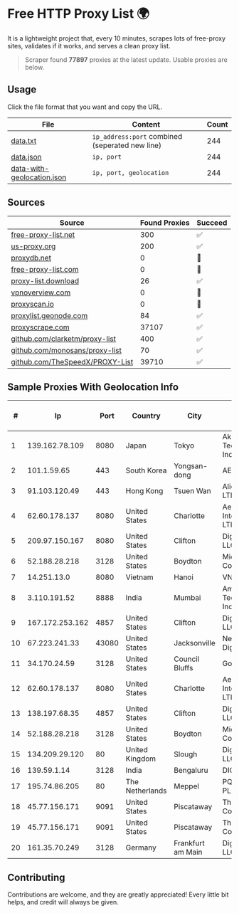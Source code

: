
# Free HTTP Proxy List 🌍

It is a lightweight project that, every 10 minutes, scrapes lots of free-proxy sites, validates if it works, and serves a clean proxy list.


> Scraper found **77897** proxies at the latest update. Usable proxies are below.

## Usage

Click the file format that you want and copy the URL.


|File|Content|Count|
|----|-------|-----|
|[data.txt](https://raw.githubusercontent.com/themiralay/Proxy-List-World/master/data.txt)|`ip_address:port` combined (seperated new line)|244|
|[data.json](https://raw.githubusercontent.com/themiralay/Proxy-List-World/master/data.json)|`ip, port`|244|
|[data-with-geolocation.json](https://raw.githubusercontent.com/themiralay/Proxy-List-World/master/data-with-geolocation.json)|`ip, port, geolocation`|244|

## Sources

|Source|Found Proxies|Succeed|
|------|-------------|-------|
|[free-proxy-list.net](https://free-proxy-list.net)|300|✅|
|[us-proxy.org](https://www.us-proxy.org)|200|✅|
|[proxydb.net](http://proxydb.net)|0|🚫|
|[free-proxy-list.com](https://free-proxy-list.com/?page=&port=&type%5B%5D=http&type%5B%5D=https&up_time=0&search=Search)|0|🚫|
|[proxy-list.download](https://www.proxy-list.download/HTTP)|26|✅|
|[vpnoverview.com](https://vpnoverview.com/privacy/anonymous-browsing/free-proxy-servers)|0|🚫|
|[proxyscan.io](https://www.proxyscan.io)|0|🚫|
|[proxylist.geonode.com](https://proxylist.geonode.com/api/proxy-list?limit=300&page=1&sort_by=lastChecked&sort_type=desc&protocols=http,https)|84|✅|
|[proxyscrape.com](https://api.proxyscrape.com/v2/?request=displayproxies&protocol=http&timeout=10000&country=all&ssl=all&anonymity=all)|37107|✅|
|[github.com/clarketm/proxy-list](https://raw.githubusercontent.com/clarketm/proxy-list/master/proxy-list-raw.txt)|400|✅|
|[github.com/monosans/proxy-list](https://raw.githubusercontent.com/monosans/proxy-list/main/proxies/http.txt)|70|✅|
|[github.com/TheSpeedX/PROXY-List](https://raw.githubusercontent.com/TheSpeedX/PROXY-List/master/http.txt)|39710|✅|


## Sample Proxies With Geolocation Info

|#|Ip|Port|Country|City|Internet Service Provider|
|-|--|----|-------|----|-------------------------|
|1|139.162.78.109|8080|Japan|Tokyo|Akamai Technologies, Inc.|
|2|101.1.59.65|443|South Korea|Yongsan-dong|AESNET|
|3|91.103.120.49|443|Hong Kong|Tsuen Wan|Alice Networks LTD|
|4|62.60.178.137|8080|United States|Charlotte|Aeza International LTD|
|5|209.97.150.167|8080|United States|Clifton|DigitalOcean, LLC|
|6|52.188.28.218|3128|United States|Boydton|Microsoft Corporation|
|7|14.251.13.0|8080|Vietnam|Hanoi|VNPT|
|8|3.110.191.52|8888|India|Mumbai|Amazon Technologies Inc.|
|9|167.172.253.162|4857|United States|Clifton|DigitalOcean, LLC|
|10|67.223.241.33|43080|United States|Jacksonville|Newfold Digital, Inc.|
|11|34.170.24.59|3128|United States|Council Bluffs|Google LLC|
|12|62.60.178.137|8080|United States|Charlotte|Aeza International LTD|
|13|138.197.68.35|4857|United States|Clifton|DigitalOcean, LLC|
|14|52.188.28.218|3128|United States|Boydton|Microsoft Corporation|
|15|134.209.29.120|80|United Kingdom|Slough|DigitalOcean, LLC|
|16|139.59.1.14|3128|India|Bengaluru|DIGITALOCEAN|
|17|195.74.86.205|80|The Netherlands|Meppel|PQ HOSTING PLUS S.R.L.|
|18|45.77.156.171|9091|United States|Piscataway|The Constant Company|
|19|45.77.156.171|9091|United States|Piscataway|The Constant Company|
|20|161.35.70.249|3128|Germany|Frankfurt am Main|DigitalOcean, LLC|



## Contributing

Contributions are welcome, and they are greatly appreciated! Every
little bit helps, and credit will always be given.

